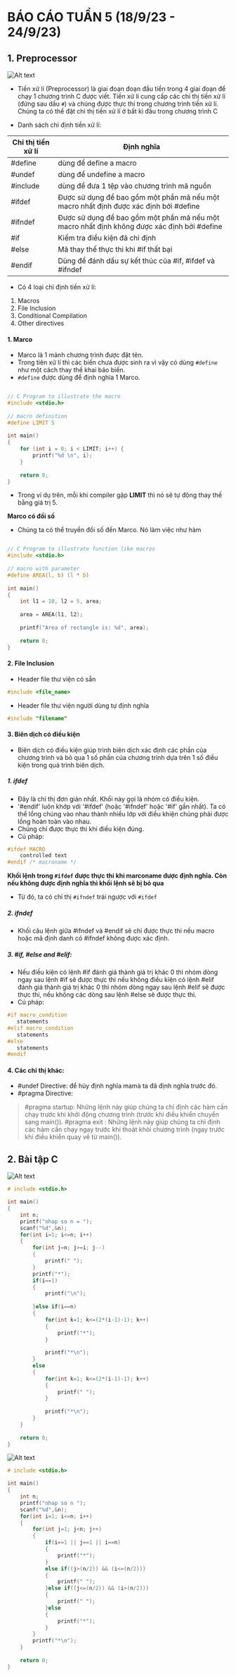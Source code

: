 # BÁO CÁO TUẦN 5 (18/9/23 - 24/9/23)

## 1. Preprocessor

![Alt text](image.png)

- Tiền xử lí (Preprocessor) là giai đoạn đoạn đầu tiền trong 4 giai đoạn để chạy 1 chương trình C được viết. Tiền xử lí cung cấp các chỉ thị tiền xử lí (đứng sau dấu `#`) và chúng được thực thi trong chương trình tiền xử lí. Chúng ta có thể đặt chỉ thị tiền xử lí ở bất kì đâu trong chương trình C

- Danh sách chỉ định tiền xử lí:

| Chỉ thị tiền xử lí | Định nghĩa                                                                                  |
| ------------------ | ------------------------------------------------------------------------------------------- |
| #define            | dùng để define a macro                                                                      |
| #undef             | dùng để undefine a macro                                                                    |
| #include           | dùng để đưa 1 tệp vào chương trình mã nguồn                                                 |
| #ifdef             | Được sử dụng để bao gồm một phần mã nếu một macro nhất định được xác định bởi #define       |
| #ifndef            | Được sử dụng để bao gồm một phần mã nếu một macro nhất định không được xác định bởi #define |
| #if                | Kiểm tra điều kiện đã chỉ định                                                              |
| #else              | Mã thay thế thực thi khi #if thất bại                                                       |
| #endif             | Dùng để đánh dấu sự kết thúc của #if, #ifdef và #ifndef                                     |

- Có 4 loại chỉ định tiền xử lí:
1. Macros
2. File Inclusion
3. Conditional Compilation
4. Other directives

#### 1. Marco

- Marco là 1 mảnh chương trình được đặt tên.
- Trong tiên xử lí thì các biến chưa được sinh ra vì vậy có dùng `#define` như một cách thay thế khai báo biến.
- `#define` được dùng để định nghĩa 1 Marco.
```C

// C Program to illustrate the macro
#include <stdio.h>
 
// macro definition
#define LIMIT 5
 
int main()
{
    for (int i = 0; i < LIMIT; i++) {
        printf("%d \n", i);
    }
 
    return 0;
}
```

- Trong ví dụ trên, mỗi khi compiler gặp **LIMIT** thì nó sẽ tự động thay thế bằng giá trị 5.

**Marco có đối số**

- Chúng ta có thể truyền đối số đến Marco. Nó làm việc như hàm
```C

// C Program to illustrate function like macros
#include <stdio.h>
 
// macro with parameter
#define AREA(l, b) (l * b)
 
int main()
{
    int l1 = 10, l2 = 5, area;
 
    area = AREA(l1, l2);
 
    printf("Area of rectangle is: %d", area);
 
    return 0;
}
```

#### 2. File Inclusion

- Header file thư viện có sẵn
```C
#include <file_name>
```

- Header file thư viện người dùng tự định nghĩa

```C
#include "filename"
```

#### 3. Biên dịch có điều kiện

- Biên dịch có điều kiện giúp trình biên dịch xác định các phần của chương trình và bỏ qua 1 số phần của chương trình dựa trên 1 số điều kiện trong quá trình biên dịch.

##### 1. ifdef

- Đây là chỉ thị đơn giản nhất. Khối này gọi là nhóm có điều kiện. 
- '#endif' luôn khớp với '#ifdef' (hoặc '#ifndef' hoặc '#if' gần nhất). Ta có thể lồng chúng vào nhau thành nhiều lớp với điều khiện chúng phải được lồng hoàn toàn vào nhau.
- Chúng chỉ được thực thi khi điều kiện đúng.
- Cú pháp:
```C
#ifdef MACRO
    controlled text
#endif /* macroname */
```

**Khối lệnh trong `#ifdef` được thực thi khi marconame được định nghĩa. Còn nếu không được định nghĩa thì khối lệnh sẽ bị bỏ qua**

- Từ đó, ta có chỉ thị `#ifndef` trái ngược với `#ifdef`

##### 2. ifndef

- Khối câu lệnh giữa #ifndef và #endif sẽ chỉ được thực thi nếu macro hoặc mã định danh có #ifndef không được xác định.

##### 3. #if, #else and #elif:

- Nếu điều kiện có lệnh #if đánh giá thành giá trị khác 0 thì nhóm dòng ngay sau lệnh #if sẽ được thực thi nếu không điều kiện có lệnh #elif đánh giá thành giá trị khác 0 thì nhóm dòng ngay sau lệnh #elif sẽ được thực thi, nếu không các dòng sau lệnh #else sẽ được thực thi. 
- Cú pháp:
```C
#if macro_condition
   statements
#elif macro_condition
   statements
#else
   statements
#endif
```

#### 4. Các chỉ thị khác:

- #undef Directive: để hủy định nghĩa mamà ta đã định nghĩa trước đó.
- #pragma Directive:
> #pragma startup: Những lệnh này giúp chúng ta chỉ định các hàm cần chạy trước khi khởi động chương trình (trước khi điều khiển chuyển sang main()).
> #pragma exit : Những lệnh này giúp chúng ta chỉ định các hàm cần chạy ngay trước khi thoát khỏi chương trình (ngay trước khi điều khiển quay về từ main()).


## 2. Bài tập C

![Alt text](image-1.png)

```C
# include <stdio.h>

int main()
{
    int n;
	printf("nhap so n = ");
	scanf("%d",&n);
	for(int i=1; i<=n; i++)
	{
	    for(int j=n; j>=i; j--)
	    {
	        printf(" ");
	    }
	    printf("*");
	    if(i==1)
	    {
	        printf("\n");
	        
	    }else if(i==n)
	    {
	        for(int k=1; k<=(2*(i-1)-1); k++)
    	    {
    	        printf("*");
    	    }
    
    	    printf("*\n");
	    }
	    else
	    {
    	    for(int k=1; k<=(2*(i-1)-1); k++)
    	    {
    	        printf(" ");
    	    }
    
    	    printf("*\n");
	    }
	}
	
	return 0;
}
```
![Alt text](image-2.png)

```C
# include <stdio.h>

int main()
{
    int n;
    printf("nhap so n ");
    scanf("%d",&n);
    for(int i=1; i<=n; i++)
    {
        for(int j=1; j<n; j++)
        {
            if(i==1 || j==1 || i==n)
            {
                printf("*");
            }
            else if((j>(n/2)) && (i<=(n/2)))
            {
                printf(" ");
            }else if((j<=(n/2)) && (i>(n/2)))
            {
                printf(" ");
            }else
            {
                printf("*");
            }
        }
        printf("*\n");
    }
	
	return 0;
}
```
